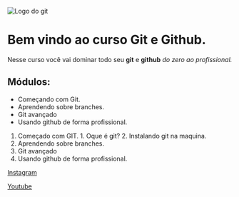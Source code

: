 ![Logo do git](https://www.gratispng.com/png-ossmnd/)
# Bem vindo ao curso Git e Github.
Nesse curso você vai dominar todo seu **git**  e  **github**  _do zero ao profissional._

## Módulos:
* Começando com Git.
* Aprendendo sobre branches.
* Git avançado
* Usando github de forma profissional.

1. Começado com GIT.
        1. Oque é git?
        2. Instalando git na maquina.
2.  Aprendendo sobre branches.
3. Git avançado
4. Usando github de forma profissional.

[Instagram](https://www.instagram.com/mariianadiaas/)

[Youtube](https://www.youtube.com/watch?v=-EdDueMZIIc)